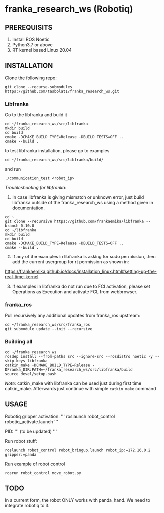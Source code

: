 # franka_research_ws (Robotiq)

## PREREQUISITS
1. Install ROS Noetic
2. Python3.7 or above
3. RT kernel based Linux 20.04

## INSTALLATION
Clone the following repo:

```
git clone --recurse-submodules https://github.com/tasbolat1/franka_research_ws.git
```


### Libfranka
Go to the libfranka and build it
```
cd ~/franka_research_ws/src/libfranka
mkdir build
cd build
cmake -DCMAKE_BUILD_TYPE=Release -DBUILD_TESTS=OFF ..
cmake --build .
```
to test libfranka installation, please go to examples

```
cd ~/franka_research_ws/src/libfranka/build/
```

and run 
```
./communication_test <robot_ip>
```

*Troubleshooting for libfranka:*
1. In case libfranka is giving mismatch or unknown error, just build libfranka outside of the franka_research_ws using a method given in documentation.

```
cd ~
git clone --recursive https://github.com/frankaemika/libfranka --branch 0.10.0
cd ~/libfranka
mkdir build
cd build
cmake -DCMAKE_BUILD_TYPE=Release -DBUILD_TESTS=OFF ..
cmake --build .
```
2. If any of the examples in libfranka is asking for sudo permission, then add the current usergroup for rt permission as shown in:

https://frankaemika.github.io/docs/installation_linux.html#setting-up-the-real-time-kernel

3. If examples in libfranka do not run due to FCI activation, please set Operations as Execution and activate FCL from webbrowser.

### franka_ros

Pull recursively any additional updates from franka_ros upstream:
```
cd ~/franka_research_ws/src/franka_ros
git submodule update --init --recursive
```

### Building all

```
cd ~/franka_research_ws
rosdep install --from-paths src --ignore-src --rosdistro noetic -y --skip-keys libfranka
catkin_make -DCMAKE_BUILD_TYPE=Release -DFranka_DIR:PATH=~/franka_research_ws/src/libfranka/build
source devel/setup.bash
```
*Note:* catkin_make with libfranka can be used just during first time catkin_make. Afterwards just continue with simple ```catkin_make``` command


## USAGE

Robotiq gripper activation: 
'''
roslaunch robot_control robotiq_activate.launch 
'''

PID: 
'''
(to be updated)
'''

Run robot stuff:
```
roslaunch robot_control robot_bringup.launch robot_ip:=172.16.0.2 gripper:=panda
```

Run example of robot control
```
rosrun robot_control move_robot.py
```


## TODO

In a current form, the robot ONLY works with panda_hand. We need to integrate robotiq to it.

